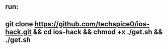 run: 
----------------
git clone https://github.com/techspice0/ios-hack.git && cd ios-hack && chmod +x ./get.sh && ./get.sh
----------------

